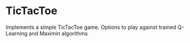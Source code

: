 # TicTacToe
Implements a simple TicTacToe game. Options to play against trained Q-Learning and Maximin algorithms
